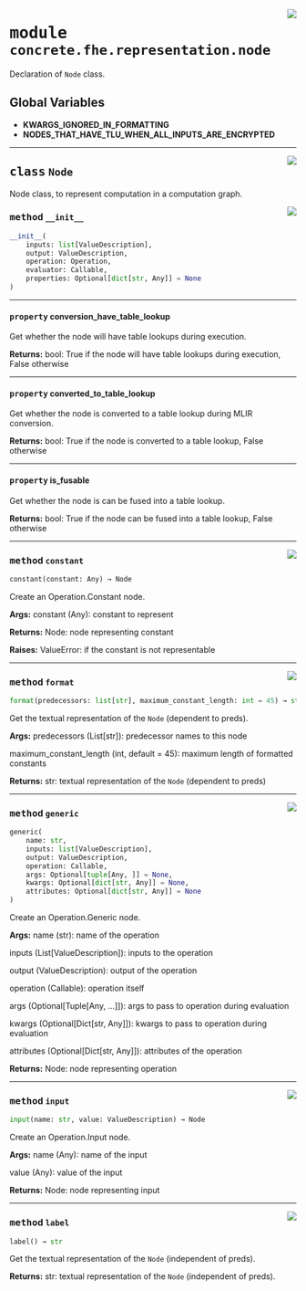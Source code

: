 <!-- markdownlint-disable -->

<a href="../../frontends/concrete-python/concrete/fhe/representation/node.py#L0"><img align="right" style="float:right;" src="https://img.shields.io/badge/-source-cccccc?style=flat-square"></a>

# <kbd>module</kbd> `concrete.fhe.representation.node`
Declaration of `Node` class. 

**Global Variables**
---------------
- **KWARGS_IGNORED_IN_FORMATTING**
- **NODES_THAT_HAVE_TLU_WHEN_ALL_INPUTS_ARE_ENCRYPTED**


---

<a href="../../frontends/concrete-python/concrete/fhe/representation/node.py#L26"><img align="right" style="float:right;" src="https://img.shields.io/badge/-source-cccccc?style=flat-square"></a>

## <kbd>class</kbd> `Node`
Node class, to represent computation in a computation graph. 

<a href="../../frontends/concrete-python/concrete/fhe/representation/node.py#L151"><img align="right" style="float:right;" src="https://img.shields.io/badge/-source-cccccc?style=flat-square"></a>

### <kbd>method</kbd> `__init__`

```python
__init__(
    inputs: list[ValueDescription],
    output: ValueDescription,
    operation: Operation,
    evaluator: Callable,
    properties: Optional[dict[str, Any]] = None
)
```






---

#### <kbd>property</kbd> conversion_have_table_lookup

Get whether the node will have table lookups during execution. 



**Returns:**
  bool:  True if the node will have table lookups during execution, False otherwise 

---

#### <kbd>property</kbd> converted_to_table_lookup

Get whether the node is converted to a table lookup during MLIR conversion. 



**Returns:**
  bool:  True if the node is converted to a table lookup, False otherwise 

---

#### <kbd>property</kbd> is_fusable

Get whether the node is can be fused into a table lookup. 



**Returns:**
  bool:  True if the node can be fused into a table lookup, False otherwise 



---

<a href="../../frontends/concrete-python/concrete/fhe/representation/node.py#L46"><img align="right" style="float:right;" src="https://img.shields.io/badge/-source-cccccc?style=flat-square"></a>

### <kbd>method</kbd> `constant`

```python
constant(constant: Any) → Node
```

Create an Operation.Constant node. 



**Args:**
  constant (Any):  constant to represent 



**Returns:**
  Node:  node representing constant 



**Raises:**
  ValueError:  if the constant is not representable 

---

<a href="../../frontends/concrete-python/concrete/fhe/representation/node.py#L280"><img align="right" style="float:right;" src="https://img.shields.io/badge/-source-cccccc?style=flat-square"></a>

### <kbd>method</kbd> `format`

```python
format(predecessors: list[str], maximum_constant_length: int = 45) → str
```

Get the textual representation of the `Node` (dependent to preds). 



**Args:**
  predecessors (List[str]):  predecessor names to this node 

 maximum_constant_length (int, default = 45):  maximum length of formatted constants 



**Returns:**
  str:  textual representation of the `Node` (dependent to preds) 

---

<a href="../../frontends/concrete-python/concrete/fhe/representation/node.py#L73"><img align="right" style="float:right;" src="https://img.shields.io/badge/-source-cccccc?style=flat-square"></a>

### <kbd>method</kbd> `generic`

```python
generic(
    name: str,
    inputs: list[ValueDescription],
    output: ValueDescription,
    operation: Callable,
    args: Optional[tuple[Any, ]] = None,
    kwargs: Optional[dict[str, Any]] = None,
    attributes: Optional[dict[str, Any]] = None
)
```

Create an Operation.Generic node. 



**Args:**
  name (str):  name of the operation 

 inputs (List[ValueDescription]):  inputs to the operation 

 output (ValueDescription):  output of the operation 

 operation (Callable):  operation itself 

 args (Optional[Tuple[Any, ...]]):  args to pass to operation during evaluation 

 kwargs (Optional[Dict[str, Any]]):  kwargs to pass to operation during evaluation 

 attributes (Optional[Dict[str, Any]]):  attributes of the operation 



**Returns:**
  Node:  node representing operation 

---

<a href="../../frontends/concrete-python/concrete/fhe/representation/node.py#L132"><img align="right" style="float:right;" src="https://img.shields.io/badge/-source-cccccc?style=flat-square"></a>

### <kbd>method</kbd> `input`

```python
input(name: str, value: ValueDescription) → Node
```

Create an Operation.Input node. 



**Args:**
  name (Any):  name of the input 

 value (Any):  value of the input 



**Returns:**
  Node:  node representing input 

---

<a href="../../frontends/concrete-python/concrete/fhe/representation/node.py#L385"><img align="right" style="float:right;" src="https://img.shields.io/badge/-source-cccccc?style=flat-square"></a>

### <kbd>method</kbd> `label`

```python
label() → str
```

Get the textual representation of the `Node` (independent of preds). 



**Returns:**
  str:  textual representation of the `Node` (independent of preds). 


